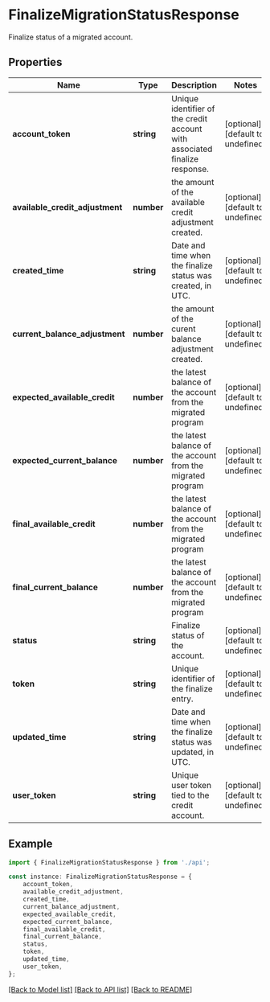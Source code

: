 # FinalizeMigrationStatusResponse

Finalize status of a migrated account.

## Properties

Name | Type | Description | Notes
------------ | ------------- | ------------- | -------------
**account_token** | **string** | Unique identifier of the credit account with associated finalize response. | [optional] [default to undefined]
**available_credit_adjustment** | **number** | the amount of the available credit adjustment created. | [optional] [default to undefined]
**created_time** | **string** | Date and time when the finalize status was created, in UTC. | [optional] [default to undefined]
**current_balance_adjustment** | **number** | the amount of the curent balance adjustment created. | [optional] [default to undefined]
**expected_available_credit** | **number** | the latest balance of the account from the migrated program | [optional] [default to undefined]
**expected_current_balance** | **number** | the latest balance of the account from the migrated program | [optional] [default to undefined]
**final_available_credit** | **number** | the latest balance of the account from the migrated program | [optional] [default to undefined]
**final_current_balance** | **number** | the latest balance of the account from the migrated program | [optional] [default to undefined]
**status** | **string** | Finalize status of the account. | [optional] [default to undefined]
**token** | **string** | Unique identifier of the finalize entry. | [optional] [default to undefined]
**updated_time** | **string** | Date and time when the finalize status was updated, in UTC. | [optional] [default to undefined]
**user_token** | **string** | Unique user token tied to the credit account. | [optional] [default to undefined]

## Example

```typescript
import { FinalizeMigrationStatusResponse } from './api';

const instance: FinalizeMigrationStatusResponse = {
    account_token,
    available_credit_adjustment,
    created_time,
    current_balance_adjustment,
    expected_available_credit,
    expected_current_balance,
    final_available_credit,
    final_current_balance,
    status,
    token,
    updated_time,
    user_token,
};
```

[[Back to Model list]](../README.md#documentation-for-models) [[Back to API list]](../README.md#documentation-for-api-endpoints) [[Back to README]](../README.md)
